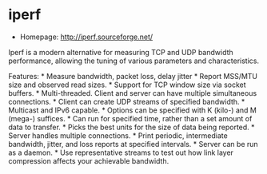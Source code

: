 # iperf

* Homepage: http://iperf.sourceforge.net/

Iperf is a modern alternative for measuring TCP and UDP bandwidth
 performance, allowing the tuning of various parameters and
 characteristics.

 Features:
    * Measure bandwidth, packet loss, delay jitter
    * Report MSS/MTU size and observed read sizes.
    * Support for TCP window size via socket buffers.
    * Multi-threaded. Client and server can have multiple simultaneous
      connections.
    * Client can create UDP streams of specified bandwidth.
    * Multicast and IPv6 capable.
    * Options can be specified with K (kilo-) and M (mega-) suffices.
    * Can run for specified time, rather than a set amount of data to transfer.
    * Picks the best units for the size of data being reported.
    * Server handles multiple connections.
    * Print periodic, intermediate bandwidth, jitter, and loss reports at
      specified intervals.
    * Server can be run as a daemon.
    * Use representative streams to test out how link layer compression affects
      your achievable bandwidth.
